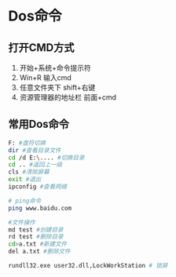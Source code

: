 # Dos命令



## 打开CMD方式

1. 开始+系统+命令提示符
2. Win+R 输入cmd
3. 任意文件夹下 shift+右键
4. 资源管理器的地址栏 前面+cmd



## 常用Dos命令

```bash
F: #盘符切换
dir #查看目录文件
cd /d E:\.... #切换目录 
cd .. #返回上一级
cls #清除屏幕
exit #退出
ipconfig #查看网络

# ping命令
ping www.baidu.com

#文件操作
md test #创建目录
rd test #删除目录
cd>a.txt #新建文件
del a.txt #删除文件

rundll32.exe user32.dll,LockWorkStation # 锁屏
```

